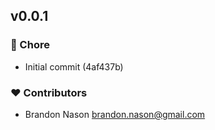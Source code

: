 
## v0.0.1


### 🏡 Chore

- Initial commit (4af437b)

### ❤️ Contributors

- Brandon Nason <brandon.nason@gmail.com>

